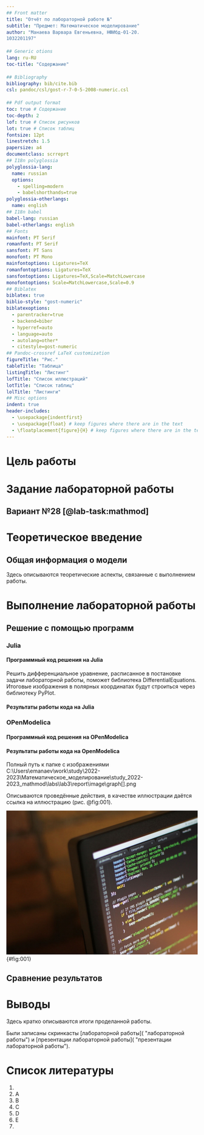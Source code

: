 ```yaml
---
## Front matter
title: "Отчёт по лабораторной работе №"
subtitle: "Предмет: Математическое моделирование"
author: "Манаева Варвара Евгеньевна, НФИбд-01-20.
1032201197"

## Generic otions
lang: ru-RU
toc-title: "Содержание"

## Bibliography
bibliography: bib/cite.bib
csl: pandoc/csl/gost-r-7-0-5-2008-numeric.csl

## Pdf output format
toc: true # Содержание
toc-depth: 2
lof: true # Список рисунков
lot: true # Список таблиц
fontsize: 12pt
linestretch: 1.5
papersize: a4
documentclass: scrreprt
## I18n polyglossia
polyglossia-lang:
  name: russian
  options:
	- spelling=modern
	- babelshorthands=true
polyglossia-otherlangs:
  name: english
## I18n babel
babel-lang: russian
babel-otherlangs: english
## Fonts
mainfont: PT Serif
romanfont: PT Serif
sansfont: PT Sans
monofont: PT Mono
mainfontoptions: Ligatures=TeX
romanfontoptions: Ligatures=TeX
sansfontoptions: Ligatures=TeX,Scale=MatchLowercase
monofontoptions: Scale=MatchLowercase,Scale=0.9
## Biblatex
biblatex: true
biblio-style: "gost-numeric"
biblatexoptions:
  - parentracker=true
  - backend=biber
  - hyperref=auto
  - language=auto
  - autolang=other*
  - citestyle=gost-numeric
## Pandoc-crossref LaTeX customization
figureTitle: "Рис."
tableTitle: "Таблица"
listingTitle: "Листинг"
lofTitle: "Список иллюстраций"
lotTitle: "Список таблиц"
lolTitle: "Листинги"
## Misc options
indent: true
header-includes:
  - \usepackage{indentfirst}
  - \usepackage{float} # keep figures where there are in the text
  - \floatplacement{figure}{H} # keep figures where there are in the text
---
```


# Цель работы



# Задание лабораторной работы
## Вариант №28 [@lab-task:mathmod]



# Теоретическое введение

## Общая информация о модели

Здесь описываются теоретические аспекты, связанные с выполнением работы.



# Выполнение лабораторной работы

## Решение с помощью программ
### Julia
#### Программный код решения на Julia

Решить дифференциальное уравнение, расписанное в постановке задачи лабораторной работы, поможет библиотека DifferentialEquations. Итоговые изображения в полярных координатах будут строиться через библиотеку PyPlot.

#### Результаты работы кода на Julia

### OPenModelica
#### Программный код решения на OPenModelica

#### Результаты работы кода на OpenModelica

Полный путь к папке с изображениями
C:\Users\emanaev\work\study\2022-2023\Математическое_моделирование\study_2022-2023_mathmod\labs\lab3\report\image\graph[].png

Описываются проведённые действия, в качестве иллюстрации даётся ссылка на иллюстрацию (рис. @fig:001).

!["Название рисунка"](./image/placeimg_800_600_tech.jpg){#fig:001}

## Сравнение результатов



# Выводы

Здесь кратко описываются итоги проделанной работы.

Были записаны скринкасты [лабораторной работы]( "лабораторной работы") и [презентации лабораторной работы]( "презентации лабораторной работы").

# Список литературы

1. 
2. A
3. B
4. C
5. D
6. E
7. 
